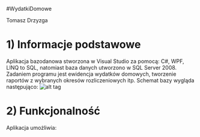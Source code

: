 #WydatkiDomowe

Tomasz Drzyzga
    
# 1) Informacje podstawowe
Aplikacja bazodanowa stworzona w Visual Studio za pomocą: C#, WPF, LINQ to SQL, natomiast baza danych utworzono w SQL Server 2008.
Zadaniem programu jest ewidencja wydatków domowych, tworzenie raportów z wybranych okresów rozliczeniowych itp.
Schemat bazy wygląda następująco:
![alt tag](https://github.com/tdrzyzga/WydatkiDomowe/WydatkiDomowe/Images/HouseholdExpenses.png)

# 2) Funkcjonalność
Aplikacja umożliwia:


